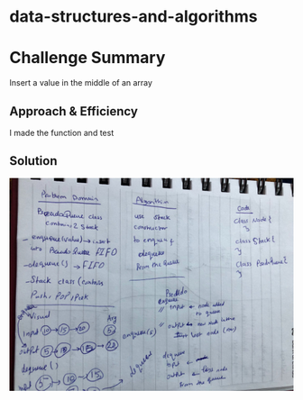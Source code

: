 # data-structures-and-algorithms

# Challenge Summary
Insert a value in the middle of an array


## Approach & Efficiency
I made the function and test

## Solution

![uml](UML.jpg)
